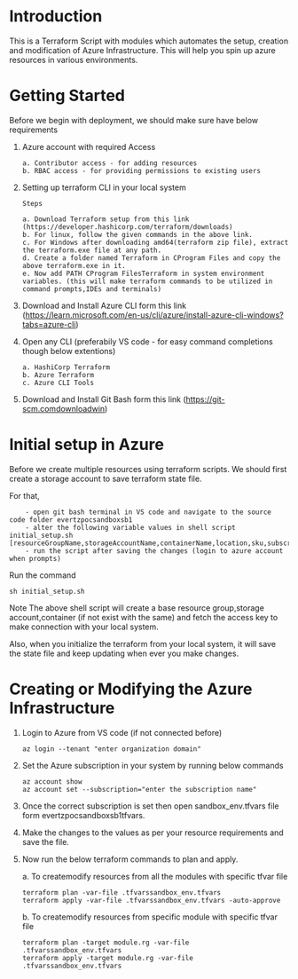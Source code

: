 # Introduction 
This is a Terraform Script with modules which automates the setup, creation and modification of Azure Infrastructure.
This will help you spin up azure resources in various environments.

# Getting Started
Before we begin with deployment, we should make sure have below requirements 

1.  Azure account with required Access

        a. Contributor access - for adding resources
        b. RBAC access - for providing permissions to existing users

2.  Setting up terraform CLI in your local system

        Steps 

        a. Download Terraform setup from this link (https://developer.hashicorp.com/terraform/downloads)
        b. For linux, follow the given commands in the above link.
        c. For Windows after downloading amd64(terraform zip file), extract the terraform.exe file at any path.
        d. Create a folder named Terraform in CProgram Files and copy the above terraform.exe in it.
        e. Now add PATH CProgram FilesTerraform in system environment variables. (this will make terraform commands to be utilized in command prompts,IDEs and terminals)

3.  Download and Install Azure CLI form this link (https://learn.microsoft.com/en-us/cli/azure/install-azure-cli-windows?tabs=azure-cli)

4.  Open any CLI (preferabily VS code - for easy command completions though below extentions)

        a. HashiCorp Terraform
        b. Azure Terraform
        c. Azure CLI Tools

5.  Download and Install Git Bash form this link (https://git-scm.comdownloadwin)

# Initial setup in Azure

Before we create multiple resources using terraform scripts. We should first create a storage account to save terraform state file.

For that,

        - open git bash terminal in VS code and navigate to the source code folder evertzpocsandboxsb1
        - alter the following variable values in shell script initial_setup.sh [resourceGroupName,storageAccountName,containerName,location,sku,subscriptionName]
        - run the script after saving the changes (login to azure account when prompts)

Run the command 
``` 
sh initial_setup.sh 
```
            
Note The above shell script will create a base resource group,storage account,container (if not exist with the same) and fetch the access key to make connection with your local system.

Also, when you initialize the terraform from your local system, it will save the state file and keep updating when ever you make changes.

# Creating or Modifying the Azure Infrastructure

1. Login to Azure from VS code (if not connected before)
    ```
    az login --tenant "enter organization domain"
    ```
2.  Set the Azure subscription in your system by running below commands
    ```
    az account show
    az account set --subscription="enter the subscription name"
    ```
3.  Once the correct subscription is set then open sandbox_env.tfvars file form evertzpocsandboxsb1tfvars.
4.  Make the changes to the values as per your resource requirements and save the file.
5.  Now run the below terraform commands to plan and apply.

    a. To createmodify resources from all the modules with specific tfvar file

        terraform plan -var-file .tfvarssandbox_env.tfvars
        terraform apply -var-file .tfvarssandbox_env.tfvars -auto-approve

    b. To createmodify resources from specific module with specific tfvar file

        terraform plan -target module.rg -var-file .tfvarssandbox_env.tfvars
        terraform apply -target module.rg -var-file .tfvarssandbox_env.tfvars













